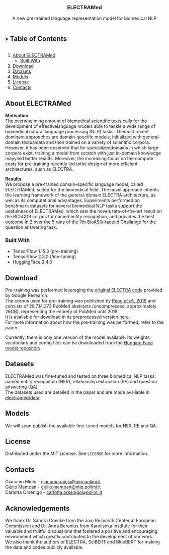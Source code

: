 <br />
<p align="center">
  <h3 align="center">ELECTRAMed</h3>

  <p align="center">
    A new pre-trained language representation model for biomedical NLP
    <br />
  </p>
</p>



<!-- TABLE OF CONTENTS -->
<details open="open">
  <summary><h2 style="display: inline-block">Table of Contents</h2></summary>
  <ol>
    <li>
      <a href="#about-electramed">About ELECTRAMed</a>
      <ul>
        <li><a href="#built-with">Built With</a></li>
      </ul>
    </li>
    <li>
      <a href="#download">Download</a>
    </li>
    <li><a href="#datasets">Datasets</a></li>
    <li><a href="#models">Models</a></li>
    <li><a href="#license">License</a></li>
    <li><a href="#contacts">Contacts</a></li>
  </ol>
</details>



<!-- ABOUT ELECTRAMed -->
## About ELECTRAMed

**Motivation**  
The overwhelming amount of biomedical scientific texts calls for the development of effectivelanguage models able to tackle a wide range of biomedical natural language processing (NLP) tasks.
Themost recent dominant approaches are domain-specific models, initialized with general-domain textualdata and then trained on a variety of scientific corpora.
However, it has been observed that for specializeddomains in which large corpora exist, training a model from scratch with just in-domain knowledge mayyield better results.
Moreover, the increasing focus on the compute costs for pre-training recently led tothe design of more efficient architectures, such as ELECTRA.

**Results**  
We propose a pre-trained domain-specific language model, called ELECTRAMed, suited for the biomedical field.
The novel approach inherits the learning framework of the general-domain ELECTRA architecture, as well as its computational advantages.
Experiments performed on benchmark datasets for several biomedical NLP tasks support the usefulness of ELECTRAMed, which sets the novels tate-of-the-art result on the BC5CDR corpus for named entity recognition,
and provides the best outcome in 2 over the 5 runs of the 7th BioASQ-factoid Challange for the question answering task.


### Built With

* TensorFlow 1.15.3 (pre-training)
* TensorFlow 2.3.0 (fine-tuning)
* HuggingFace 3.4.0


<!-- DOWNLOAD -->
## Download

Pre-training was performed leveraging the [original ELECTRA code](https://github.com/google-research/electra) provided by Google Research.  
The corpus used for pre-training was published by [Peng _et al._, 2019](https://arxiv.org/abs/1906.05474) and consists of 28,714,373 PubMed abstracts (uncompressed, approximately 26GB), representing the entirety of PubMed until 2018.  
It is available for download in its preprocessed version [here](https://ftp.ncbi.nlm.nih.gov/pub/lu/Suppl/NCBI-BERT/pubmed_uncased_sentence_nltk.txt.tar.gz).  
For more information about how the pre-training was performed, refer to the paper.

Currently, there is only one version of the model available. Its weights, vocabulary and config files can be downloaded from the [Hugging Face model repository](https://huggingface.co/giacomomiolo/electramed_base_scivocab_1M/tree/main).  



<!-- DATASETS -->
## Datasets

ELECTRAMed was fine-tuned and tested on three biomedical NLP tasks: named entity recognition (NER), relationship extraction (RE) and question answering (QA).  
The datasets used are detailed in the paper and are made available in [electramed/data](https://github.com/gmoli/electramed/data).


<!-- MODELS -->
## Models

We will soon publish the available fine-tuned models for NER, RE and QA.


<!-- LICENSE -->
## License

Distributed under the MIT License. See `LICENSE` for more information.


<!-- CONTACTS -->
## Contacts

Giacomo Miolo - [giacomo.miolo@mip.polimi.it](giacomo.miolo@mip.polimi.it)  
Giulio Mantoan - [giulio.mantoan@mip.polimi.it](giulio.mantoan@mip.polimi.it)  
Carlotta Orsenigo - [carlotta.orsenigo@polimi.it](carlotta.orsenigo@polimi.it)  

<!-- ACKNOWLEDGEMENTS -->
## Acknowledgements

We thank Dr. Sandra Coecke from the Join Research Center at European Commission and Dr. Anna Beronius from Karolisnka Institute for their valuable and fruitful discussions that fostered a positive and encouraging environment which greatly contributed to the development of our work.    
We also thank the authors of ELECTRA, SciBERT and BlueBERT for making the data and codes publicly available.  

